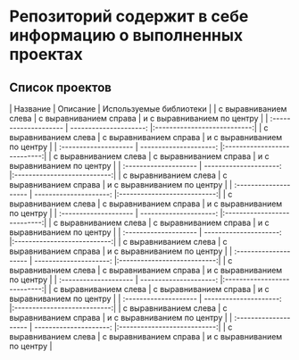 # Репозиторий содержит в себе информацию о выполненных проектах 

## Список проектов


| Название | Описание | Используемые библиотеки |
| с выравниванием слева | с выравниванием справа | и с выравниванием по центру |
| :-------------------- | ---------------------: |:---------------------------:|
| с выравниванием слева | с выравниванием справа | и с выравниванием по центру |
| :-------------------- | ---------------------: |:---------------------------:|
| с выравниванием слева | с выравниванием справа | и с выравниванием по центру |
| :-------------------- | ---------------------: |:---------------------------:|
| с выравниванием слева | с выравниванием справа | и с выравниванием по центру |
| :-------------------- | ---------------------: |:---------------------------:|
| с выравниванием слева | с выравниванием справа | и с выравниванием по центру |
| :-------------------- | ---------------------: |:---------------------------:|
| с выравниванием слева | с выравниванием справа | и с выравниванием по центру |
| :-------------------- | ---------------------: |:---------------------------:|
| с выравниванием слева | с выравниванием справа | и с выравниванием по центру |
| :-------------------- | ---------------------: |:---------------------------:|
| с выравниванием слева | с выравниванием справа | и с выравниванием по центру |
| :-------------------- | ---------------------: |:---------------------------:|
| с выравниванием слева | с выравниванием справа | и с выравниванием по центру |
| :-------------------- | ---------------------: |:---------------------------:|
| с выравниванием слева | с выравниванием справа | и с выравниванием по центру |
| :-------------------- | ---------------------: |:---------------------------:|
| с выравниванием слева | с выравниванием справа | и с выравниванием по центру |
